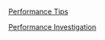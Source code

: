 [Performance Tips](./README_PERFORMANCE_TIPS.md)

[Performance Investigation](./README_INVESTIGATING_PERFORMANCE.md)
